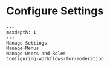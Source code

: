 # Configure Settings

```{toctree}
---
maxdepth: 1
---
Manage-Settings
Manage-Menus
Manage-Users-and-Roles
Configuring-workflows-for-moderation
```